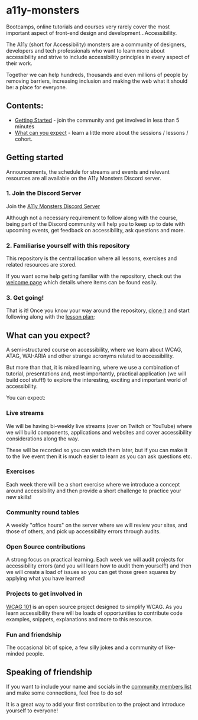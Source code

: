 # a11y-monsters
Bootcamps, online tutorials and courses very rarely cover the most important aspect of front-end design and development...Accessibility.

The A11y (short for Accessibility) monsters are a community of designers, developers and tech professionals who want to learn more about accessibility and strive to include accessibility principles in every aspect of their work.

Together we can help hundreds, thousands and even millions of people by removing barriers, increasing inclusion and making the web what it should be: a place for everyone.

## Contents:
- [Getting Started](#getting-started) - join the community and get involved in less than 5 minutes
- [What can you expect](#what-can-you-expect) - learn a little more about the sessions / lessons / cohort.



## Getting started
Announcements, the schedule for streams and events and relevant resources are all available on the A11y Monsters Discord server.

### 1. Join the Discord Server
Join the [A11y Monsters Discord Server](https://discord.gg/RB5cRdXyDb)

Although not a necessary requirement to follow along with the course, being part of the Discord community will help you to keep up to date with upcoming events, get feedback on accessibility, ask questions and more.

### 2. Familiarise yourself with this repository
This repository is the central location where all lessons, exercises and related resources are stored.

If you want some help getting familiar with the repository, check out the [welcome page](welcome.md) which details where items can be found easily.

### 3. Get going!
That is it! Once you know your way around the repository, [clone it](Instructions/clone-the-repo.md) and start following along with the [lesson plan](Lessons/lessons.md);

## What can you expect?
A semi-structured course on accessibility, where we learn about WCAG, ATAG, WAI-ARIA and other strange acronyms related to accessibility.

But more than that, it is mixed learning, where we use a combination of tutorial, presentations and, most importantly, practical application (we will build cool stuff!) to explore the interesting, exciting and important world of accessibility.

You can expect:

### Live streams
We will be having bi-weekly live streams (over on Twitch or YouTube) where we will build components, applications and websites and cover accessibility considerations along the way. 

These will be recorded so you can watch them later, but if you can make it to the live event then it is much easier to learn as you can ask questions etc.

### Exercises
Each week there will be a short exercise where we introduce a concept around accessibility and then provide a short challenge to practice your new skills!

### Community round tables
A weekly "office hours" on the server where we will review your sites, and those of others, and pick up accessibility errors through audits.

### Open Source contributions
A strong focus on practical learning. Each week we will audit projects for accessibility errors (and you will learn how to audit them yourself!) and then we will create a load of issues so you can get those green squares by applying what you have learned!

### Projects to get involved in
[WCAG 101](https://github.com/GrahamTheDevRel/WCAG101) is an open source project designed to simplify WCAG. As you learn accessibility there will be loads of opportunities to contribute code examples, snippets, explanations and more to this resource.

### Fun and friendship
The occasional bit of spice, a few silly jokes and a community of like-minded people. 

## Speaking of friendship
If you want to include your name and socials in the [community members list](community-members.md) and make some connections, feel free to do so!

It is a great way to add your first contribution to the project and introduce yourself to everyone!



